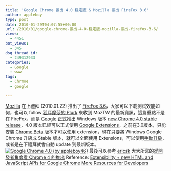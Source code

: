 ```yaml
---
title: 'Google Chrome 推出 4.0 穩定版 & Mozilla 推出 FireFox 3.6'
author: appleboy
type: post
date: 2010-01-29T04:07:55+00:00
url: /2010/01/google-chrome-推出-4-0-穩定版-mozilla-推出-firefox-3-6/
views:
  - 4451
bot_views:
  - 345
dsq_thread_id:
  - 249312933
categories:
  - Google
  - www
tags:
  - Chrmoe
  - google

---
```

[Mozilla][1] 在上禮拜 (2010.01.22) 推出了 [FireFox 3.6][2]，大家可以下載測試效能如何，也可以 follow [狐耳摩莎的 Plurk][3] 來收到 MozTW 的最新資訊，這篇重點不是在 FireFox，而是 [Google][4] 正式推出 Windows 版本 [new Chrome 4.0 stable release][5]，4.0 版本已經可以正式使用 [Google Extensions][6]，之前在3.0版本，只能安裝 [Chrome Beta][7] 版本才可以使用 extension，現在只要將 Windows Google Chrome 升級成 Stable 版本，就可以全面使用 Extensions，可以使用[手動升級][8]，或者是在下禮拜就會自動 update 到最新版本。 [<img src="https://i0.wp.com/farm3.static.flickr.com/2710/4305644720_fde6433a9c.jpg?resize=500%2C249&#038;ssl=1" title="Google Chrome 4.0 (by appleboy46)" alt="Google Chrome 4.0 (by appleboy46)" data-recalc-dims="1" />][9] 最後可以參考 [ericsk][10] 大大所寫的[從開發者角度看 Chrome 4 的推出][11] Reference: [Extensibility + new HTML and JavaScript APIs for Google Chrome][12] [More Resources for Developers][13]

 [1]: http://www.mozilla.com/
 [2]: http://moztw.org/firefox/releases/3.6/
 [3]: http://www.plurk.com/foxmosa
 [4]: http://www.google.com
 [5]: http://chrome.blogspot.com/2010/01/over-1500-new-features-for-google.html
 [6]: http://code.google.com/chrome/extensions/
 [7]: http://www.google.com/landing/chrome/beta/
 [8]: http://www.google.com/support/chrome/bin/answer.py?hl=en&answer=95414
 [9]: https://www.flickr.com/photos/appleboy/4305644720/ "Google Chrome 4.0 (by appleboy46)"
 [10]: http://blog.ericsk.org/
 [11]: http://blog.ericsk.org/archives/1389
 [12]: http://googlecode.blogspot.com/2010/01/extensibility-new-html-and-javascript.html
 [13]: http://blog.chromium.org/2010/01/more-resources-for-developers.html